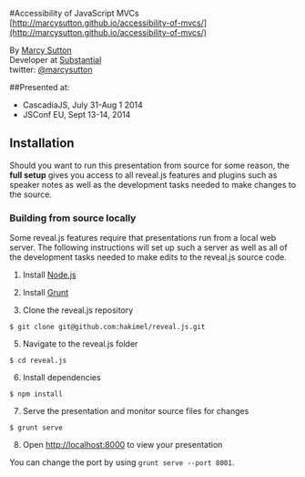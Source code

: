 #Accessibility of JavaScript MVCs
[http://marcysutton.github.io/accessibility-of-mvcs/](http://marcysutton.github.io/accessibility-of-mvcs/)

By [Marcy Sutton](http://marcysutton.com)<br>
Developer at [Substantial](http://substantial.com)<br>
twitter: [@marcysutton](http://twitter.com/marcysutton)

##Presented at:
* CascadiaJS, July 31-Aug 1 2014
* JSConf EU, Sept 13-14, 2014

## Installation

Should you want to run this presentation from source for some reason, the **full setup** gives you access to all reveal.js features and plugins such as speaker notes as well as the development tasks needed to make changes to the source.

### Building from source locally
Some reveal.js features require that presentations run from a local web server. The following instructions will set up such a server as well as all of the development tasks needed to make edits to the reveal.js source code.

1. Install [Node.js](http://nodejs.org/)

2. Install [Grunt](http://gruntjs.com/getting-started#installing-the-cli)

4. Clone the reveal.js repository
```
$ git clone git@github.com:hakimel/reveal.js.git
```

5. Navigate to the reveal.js folder
```
$ cd reveal.js
```

6. Install dependencies
```
$ npm install
```

7. Serve the presentation and monitor source files for changes
```
$ grunt serve
```

8. Open <http://localhost:8000> to view your presentation

You can change the port by using `grunt serve --port 8001`.
